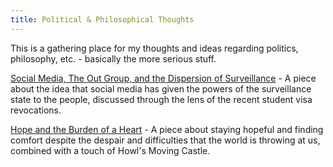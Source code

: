 ```yaml
---
title: Political & Philosophical Thoughts
---
```


This is a gathering place for my thoughts and ideas regarding politics, philosophy, etc. - basically the more serious stuff.

[Social Media, The Out Group, and the Dispersion of Surveillance](https://rosemarysprigs.netlify.app/surveillance) - A piece about the idea that social media has given the powers of the surveillance state to the people, discussed through the lens of the recent student visa revocations.

[Hope and the Burden of a Heart](https://rosemarysprigs.netlify.app/heavyburden) - A piece about staying hopeful and finding comfort despite the despair and difficulties that the world is throwing at us, combined with a touch of Howl's Moving Castle.